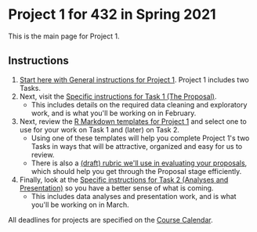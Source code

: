 # Project 1 for 432 in Spring 2021

This is the main page for Project 1. 

## Instructions

1. [Start here with General instructions for Project 1](https://github.com/THOMASELOVE/432-2021/blob/master/project1/00_project1_general.md). Project 1 includes two Tasks.
2. Next, visit the [Specific instructions for Task 1 (The Proposal)](https://github.com/THOMASELOVE/432-2021/blob/master/project1/01_project1_proposal.md).
    - This includes details on the required data cleaning and exploratory work, and is what you'll be working on in February.
3. Next, review the [R Markdown templates for Project 1](https://github.com/THOMASELOVE/432-2021/blob/master/project1/templates/README.md) and select one to use for your work on Task 1 and (later) on Task 2.
    - Using one of these templates will help you complete Project 1's two Tasks in ways that will be attractive, organized and easy for us to review.
    - There is also a [(draft) rubric we'll use in evaluating your proposals](https://github.com/THOMASELOVE/432-2021/blob/master/project1/project1_proposal_rubric.pdf), which should help you get through the Proposal stage efficiently.
4. Finally, look at the [Specific instructions for Task 2 (Analyses and Presentation)](https://github.com/THOMASELOVE/432-2021/blob/master/project1/02_project1_analyses.md) so you have a better sense of what is coming.
    - This includes data analyses and presentation work, and is what you'll be working on in March.

All deadlines for projects are specified on the [Course Calendar](https://thomaselove.github.io/432/calendar.html).
